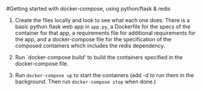 #Getting started with docker-compose, using python/flask & redis

1. Create the files locally and look to see what each one does. There is a basic python flask web app in `app.py`, a Dockerfile for the specs of the container for that app, a requirements file for additional requirements for the app, and a docker-compose file for the specification of the composed containers which includes the redis dependency. 

1. Run `docker-compose build' to build the containers specified in the docker-compose file.

1. Run `docker-compose up` to start the containers (add -d to run them in the background. Then run `docker-compose stop` when done.)  